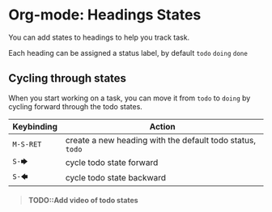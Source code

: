 # Org-mode: Headings States

You can add states to headings to help you track task.

Each heading can be assigned a status label, by default `todo` `doing` `done`

## Cycling through states

When you start working on a task, you can move it from `todo` to `doing` by cycling forward through the todo states.

| Keybinding | Action                                                    |
|------------|-----------------------------------------------------------|
| `M-S-RET`  | create a new heading with the default todo status, `todo` |
| `S-🡆`      | cycle todo state forward                                  |
| `S-🡄`      | cycle todo state backward                                 |


> #### TODO::Add video of todo states
